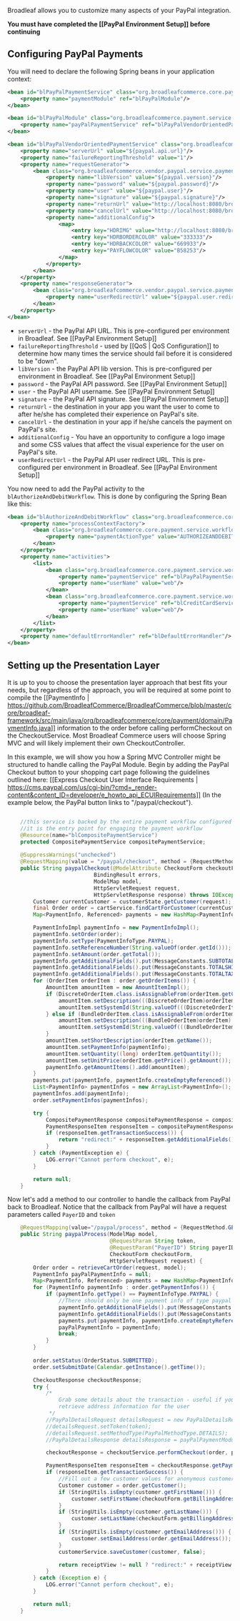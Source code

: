 Broadleaf allows you to customize many aspects of your PayPal integration.

**You must have completed the [[PayPal Environment Setup]] before continuing**

## Configuring PayPal Payments

You will need to declare the following Spring beans in your application context:

```xml
<bean id="blPayPalPaymentService" class="org.broadleafcommerce.core.payment.service.PaymentServiceImpl">
    <property name="paymentModule" ref="blPayPalModule"/>
</bean>

<bean id="blPayPalModule" class="org.broadleafcommerce.payment.service.module.PayPalPaymentModule">
    <property name="payPalPaymentService" ref="blPayPalVendorOrientedPaymentService"/>
</bean>

<bean id="blPayPalVendorOrientedPaymentService" class="org.broadleafcommerce.vendor.paypal.service.payment.PayPalPaymentServiceImpl">
    <property name="serverUrl" value="${paypal.api.url}"/>
    <property name="failureReportingThreshold" value="1"/>
    <property name="requestGenerator">
        <bean class="org.broadleafcommerce.vendor.paypal.service.payment.PayPalRequestGeneratorImpl">
            <property name="libVersion" value="${paypal.version}"/>
            <property name="password" value="${paypal.password}"/>
            <property name="user" value="${paypal.user}"/>
            <property name="signature" value="${paypal.signature}"/>
            <property name="returnUrl" value="http://localhost:8080/broadleafdemo/checkout/paypalProcess.htm"/>
            <property name="cancelUrl" value="http://localhost:8080/broadleafdemo/basket/viewCart.htm"/>
            <property name="additionalConfig">
                <map>
                    <entry key="HDRIMG" value="http://localhost:8080/broadleafdemo/images/havalettaLogo.png"/>
                    <entry key="HDRBORDERCOLOR" value="333333"/>
                    <entry key="HDRBACKCOLOR" value="669933"/>
                    <entry key="PAYFLOWCOLOR" value="B58253"/>
                </map>
            </property>
        </bean>
    </property>
    <property name="responseGenerator">
        <bean class="org.broadleafcommerce.vendor.paypal.service.payment.PayPalResponseGeneratorImpl">
            <property name="userRedirectUrl" value="${paypal.user.redirect.url}"/>
        </bean>
    </property>
</bean>
```

* `serverUrl` - the PayPal API URL. This is pre-configured per environment in Broadleaf. See [[PayPal Environment Setup]]
* `failureReportingThreshold` - used by [[QoS | QoS Configuration]] to determine how many times the service should fail before it is considered to be "down".
* `libVersion` - the PayPal API lib version. This is pre-configured per environment in Broadleaf. See [[PayPal Environment Setup]]
* `password` - the PayPal API password. See [[PayPal Environment Setup]]
* `user` - the PayPal API username. See [[PayPal Environment Setup]]
* `signature` - the PayPal API signature. See [[PayPal Environment Setup]]
* `returnUrl` - the destination in your app you want the user to come to after he/she has completed their experience on PayPal's site.
* `cancelUrl` - the destination in your app if he/she cancels the payment on PayPal's site.
* `additionalConfig` - You have an opportunity to configure a logo image and some CSS values that affect the visual experience for the user on PayPal's site.
* `userRedirectUrl` - the PayPal API user redirect URL. This is pre-configured per environment in Broadleaf. See [[PayPal Environment Setup]]

You now need to add the PayPal activity to the `blAuthorizeAndDebitWorkflow`. This is done by configuring the Spring Bean like this:

```xml
<bean id="blAuthorizeAndDebitWorkflow" class="org.broadleafcommerce.core.workflow.SequenceProcessor">
    <property name="processContextFactory">
        <bean class="org.broadleafcommerce.core.payment.service.workflow.PaymentProcessContextFactory">
            <property name="paymentActionType" value="AUTHORIZEANDDEBIT"/>
        </bean>
    </property>
    <property name="activities">
        <list>
            <bean class="org.broadleafcommerce.core.payment.service.workflow.PaymentActivity">
                <property name="paymentService" ref="blPayPalPaymentService"/>
                <property name="userName" value="web"/>
            </bean>
            <bean class="org.broadleafcommerce.core.payment.service.workflow.PaymentActivity">
                <property name="paymentService" ref="blCreditCardService"/>
                <property name="userName" value="web"/>
            </bean>
        </list>
    </property>
    <property name="defaultErrorHandler" ref="blDefaultErrorHandler"/>
</bean>
```

## Setting up the Presentation Layer

It is up to you to choose the presentation layer approach that best fits your needs, but regardless of the approach, 
you will be required at some point to compile the [[PaymentInfo | https://github.com/BroadleafCommerce/BroadleafCommerce/blob/master/core/broadleaf-framework/src/main/java/org/broadleafcommerce/core/payment/domain/PaymentInfo.java]] information 
to the order before calling performCheckout on the CheckoutService. 
Most Broadleaf Commerce users will choose Spring MVC and will likely implement their own CheckoutController. 

In this example, we will show you how a Spring MVC Controller might be structured to handle calling the PayPal Module. Begin by adding the PayPal Checkout button to your shopping cart page following the guidelines outlined here: [[Express Checkout User Interface Requirements | https://cms.paypal.com/us/cgi-bin/?cmd=_render-content&content_ID=developer/e_howto_api_ECUIRequirements]] (In the example below, the PayPal button links to "/paypal/checkout").

```java

    //this service is backed by the entire payment workflow configured in application context
    //it is the entry point for engaging the payment workflow
    @Resource(name="blCompositePaymentService")
    protected CompositePaymentService compositePaymentService;
    
    @SuppressWarnings("unchecked")
    @RequestMapping(value = "/paypal/checkout", method = {RequestMethod.GET})
    public String paypalCheckout(@ModelAttribute CheckoutForm checkoutForm,
                           BindingResult errors,
                           ModelMap model,
                           HttpServletRequest request,
                           HttpServletResponse response) throws IOException {
        Customer currentCustomer = customerState.getCustomer(request);                   
        final Order order = cartService.findCartForCustomer(currentCustomer);
        Map<PaymentInfo, Referenced> payments = new HashMap<PaymentInfo, Referenced>();

        PaymentInfoImpl paymentInfo = new PaymentInfoImpl();
        paymentInfo.setOrder(order);
        paymentInfo.setType(PaymentInfoType.PAYPAL);
        paymentInfo.setReferenceNumber(String.valueOf(order.getId()));
        paymentInfo.setAmount(order.getTotal());
        paymentInfo.getAdditionalFields().put(MessageConstants.SUBTOTAL, order.getSubTotal().toString());
        paymentInfo.getAdditionalFields().put(MessageConstants.TOTALSHIPPING, order.getTotalShipping().toString());
        paymentInfo.getAdditionalFields().put(MessageConstants.TOTALTAX, order.getTotalTax().toString());
        for (OrderItem orderItem : order.getOrderItems()) {
            AmountItem amountItem = new AmountItemImpl();
            if (DiscreteOrderItem.class.isAssignableFrom(orderItem.getClass())) {
                amountItem.setDescription(((DiscreteOrderItem)orderItem).getSku().getDescription());
                amountItem.setSystemId(String.valueOf(((DiscreteOrderItem) orderItem).getSku().getId()));
            } else if (BundleOrderItem.class.isAssignableFrom(orderItem.getClass()) {
                amountItem.setDescription(((BundleOrderItem)orderItem).getSku().getDescription());
                amountItem.setSystemId(String.valueOf(((BundleOrderItem) orderItem).getSku().getId()));
            }
            amountItem.setShortDescription(orderItem.getName());
            amountItem.setPaymentInfo(paymentInfo);
            amountItem.setQuantity((long) orderItem.getQuantity());
            amountItem.setUnitPrice(orderItem.getPrice().getAmount());
            paymentInfo.getAmountItems().add(amountItem);
        }
        payments.put(paymentInfo, paymentInfo.createEmptyReferenced());
        List<PaymentInfo> paymentInfos = new ArrayList<PaymentInfo>();
        paymentInfos.add(paymentInfo);
        order.setPaymentInfos(paymentInfos);

        try {
            CompositePaymentResponse compositePaymentResponse = compositePaymentService.executePayment(order, payments);
            PaymentResponseItem responseItem = compositePaymentResponse.getPaymentResponse().getResponseItems().get(paymentInfo);
            if (responseItem.getTransactionSuccess()) {
                return "redirect:" + responseItem.getAdditionalFields().get(MessageConstants.REDIRECTURL);
            }
        } catch (PaymentException e) {
            LOG.error("Cannot perform checkout", e);
        }

        return null;
    }
```

Now let's add a method to our controller to handle the callback from PayPal back to Broadleaf. Notice that the callback from PayPal will have a request parameters called `PayerID` and `token`

```java
    @RequestMapping(value="/paypal/process", method = {RequestMethod.GET})
    public String paypalProcess(ModelMap model,
                                @RequestParam String token,
                                @RequestParam("PayerID") String payerID,
                                CheckoutForm checkoutForm,
                                HttpServletRequest request) {
        Order order = retrieveCartOrder(request, model);
        PaymentInfo payPalPaymentInfo = null;
        Map<PaymentInfo, Referenced> payments = new HashMap<PaymentInfo, Referenced>();
        for (PaymentInfo paymentInfo : order.getPaymentInfos()) {
            if (paymentInfo.getType() == PaymentInfoType.PAYPAL) {
                //There should only be one payment info of type paypal in the order
                paymentInfo.getAdditionalFields().put(MessageConstants.PAYERID, payerID);
                paymentInfo.getAdditionalFields().put(MessageConstants.TOKEN, token);
                payments.put(paymentInfo, paymentInfo.createEmptyReferenced());
                payPalPaymentInfo = paymentInfo;
                break;
            }
        }
        
        order.setStatus(OrderStatus.SUBMITTED);
        order.setSubmitDate(Calendar.getInstance().getTime());

        CheckoutResponse checkoutResponse;
        try {
            /*
                Grab some details about the transaction - useful if you want to
                retrieve address information for the user
             */
            //PayPalDetailsRequest detailsRequest = new PayPalDetailsRequest();
            //detailsRequest.setToken(token);
            //detailsRequest.setMethodType(PayPalMethodType.DETAILS);
            //PayPalDetailsResponse detailsResponse = payPalPaymentModule.getExpressCheckoutDetails(detailsRequest);

            checkoutResponse = checkoutService.performCheckout(order, payments);

            PaymentResponseItem responseItem = checkoutResponse.getPaymentResponse().getResponseItems().get(payPalPaymentInfo);
            if (responseItem.getTransactionSuccess()) {
                //Fill out a few customer values for anonymous customers
                Customer customer = order.getCustomer();
                if (StringUtils.isEmpty(customer.getFirstName())) {
                    customer.setFirstName(checkoutForm.getBillingAddress().getFirstName());
                }
                if (StringUtils.isEmpty(customer.getLastName())) {
                    customer.setLastName(checkoutForm.getBillingAddress().getLastName());
                }
                if (StringUtils.isEmpty(customer.getEmailAddress())) {
                    customer.setEmailAddress(order.getEmailAddress());
                }
                customerService.saveCustomer(customer, false);

                return receiptView != null ? "redirect:" + receiptView : "redirect:/orders/viewOrderConfirmation.htm?orderNumber=" + order.getOrderNumber();
            }
        } catch (Exception e) {
            LOG.error("Cannot perform checkout", e);
        }

        return null;
    }
```